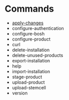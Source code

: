 # Commands
* [apply-changes](docs/apply-changes/index.md)
* configure-authentication
* configure-bosh
* configure-product
* curl
* delete-installation
* delete-unused-products
* export-installation
* help
* import-installation
* stage-product
* upload-product
* upload-stemcell
* version
